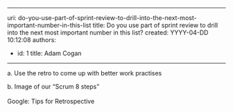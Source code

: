 

---
uri: do-you-use-part-of-sprint-review-to-drill-into-the-next-most-important-number-in-this-list
title: Do you use part of sprint review to drill into the next most important number in this list?
created: YYYY-04-DD 10:12:08
authors:
  - id: 1
    title: Adam Cogan
---




<span class='intro'> <div>a. Use the retro to come up with better work practises</div>
<div>b. Image of our “Scrum 8 steps”&#160;</div>
<div><br></div>
<div>Google&#58; Tips for Retrospective</div>
<div><br></div> </span>





